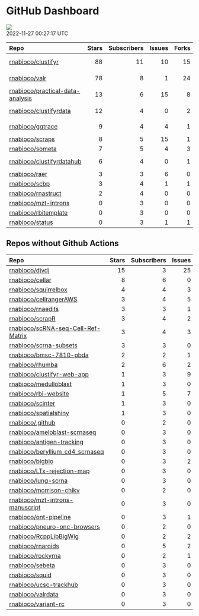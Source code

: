 GitHub Dashboard
================

![](https://github.com/rnabioco/status/workflows/Render%20Status/badge.svg)  
2022-11-27 00:27:17 UTC

| Repo                                                                                    | Stars | Subscribers | Issues | Forks | Status                                                                                                                                                                                                                                                                                                                                                                                                                                                                                                                                                                      | Commit                                                                                                                                                 |
|:----------------------------------------------------------------------------------------|------:|------------:|-------:|------:|:----------------------------------------------------------------------------------------------------------------------------------------------------------------------------------------------------------------------------------------------------------------------------------------------------------------------------------------------------------------------------------------------------------------------------------------------------------------------------------------------------------------------------------------------------------------------------|:-------------------------------------------------------------------------------------------------------------------------------------------------------|
| [rnabioco/clustifyr](https://github.com/rnabioco/clustifyr)                             |    88 |          11 |     10 |    15 | [![](https://github.com/rnabioco/clustifyr/workflows/R-CMD-check/badge.svg)](https://github.com/rnabioco/clustifyr/actions/runs/3412046857) [![](https://github.com/rnabioco/clustifyr/workflows/BiocCheck/badge.svg)](https://github.com/rnabioco/clustifyr/actions/runs/3412046853) [![](https://github.com/rnabioco/clustifyr/workflows/pkgdown/badge.svg)](https://github.com/rnabioco/clustifyr/actions/runs/3412046863) [![](https://github.com/rnabioco/clustifyr/workflows/test-coverage/badge.svg)](https://github.com/rnabioco/clustifyr/actions/runs/3412046854) | <a href="https://github.com/rnabioco/clustifyr/commit/4dad838dc88b6084a1b2545651e6573e05d4c591" title="bump z version to propagate changes">4dad83</a> |
| [rnabioco/valr](https://github.com/rnabioco/valr)                                       |    78 |           8 |      1 |    24 | [![](https://github.com/rnabioco/valr/workflows/R-CMD-check/badge.svg)](https://github.com/rnabioco/valr/actions/runs/3229248218) [![](https://github.com/rnabioco/valr/workflows/pkgdown/badge.svg)](https://github.com/rnabioco/valr/actions/runs/3229248205) [![](https://github.com/rnabioco/valr/workflows/test-coverage/badge.svg)](https://github.com/rnabioco/valr/actions/runs/3229248210)                                                                                                                                                                         | <a href="https://github.com/rnabioco/valr/commit/6978eff88109e3d6be16fe65cd51b3058944cdb0" title="Increment version number to 0.6.6.9000">6978ef</a>   |
| [rnabioco/practical-data-analysis](https://github.com/rnabioco/practical-data-analysis) |    13 |           6 |     15 |     8 | [![](https://github.com/rnabioco/practical-data-analysis/workflows/R-CMD-check/badge.svg)](https://github.com/rnabioco/practical-data-analysis/actions/runs/2626401706) [![](https://github.com/rnabioco/practical-data-analysis/workflows/pkgdown/badge.svg)](https://github.com/rnabioco/practical-data-analysis/actions/runs/2626401704)                                                                                                                                                                                                                                 | <a href="https://github.com/rnabioco/practical-data-analysis/commit/676e05830a1a65bd5d978f124cc120b2954c527f" title="reformat description">676e05</a>  |
| [rnabioco/clustifyrdata](https://github.com/rnabioco/clustifyrdata)                     |    12 |           4 |      0 |     2 | [![](https://github.com/rnabioco/clustifyrdata/workflows/R-CMD-check/badge.svg)](https://github.com/rnabioco/clustifyrdata/actions/runs/3390042376) [![](https://github.com/rnabioco/clustifyrdata/workflows/pkgdown/badge.svg)](https://github.com/rnabioco/clustifyrdata/actions/runs/3390042388) [![](https://github.com/rnabioco/clustifyrdata/workflows/BiocCheck/badge.svg)](https://github.com/rnabioco/clustifyrdata/actions/runs/3390042372)                                                                                                                       | <a href="https://github.com/rnabioco/clustifyrdata/commit/ea78504bae6c5d21a24e73da31817e625d10d974" title="update readme">ea7850</a>                   |
| [rnabioco/ggtrace](https://github.com/rnabioco/ggtrace)                                 |     9 |           4 |      4 |     1 | [![](https://github.com/rnabioco/ggtrace/workflows/R-CMD-check/badge.svg)](https://github.com/rnabioco/ggtrace/actions/runs/2559285282) [![](https://github.com/rnabioco/ggtrace/workflows/pkgdown/badge.svg)](https://github.com/rnabioco/ggtrace/actions/runs/2559285284) [![](https://github.com/rnabioco/ggtrace/workflows/test-coverage/badge.svg)](https://github.com/rnabioco/ggtrace/actions/runs/2559285285)                                                                                                                                                       | <a href="https://github.com/rnabioco/ggtrace/commit/10a718453d0f925d9139321b7a992addc04ad4b1" title="Increment version number">10a718</a>              |
| [rnabioco/scraps](https://github.com/rnabioco/scraps)                                   |     8 |           5 |     15 |     1 | [![](https://github.com/rnabioco/scraps/workflows/snakemake-run/badge.svg)](https://github.com/rnabioco/scraps/actions/runs/2922114964)                                                                                                                                                                                                                                                                                                                                                                                                                                     | <a href="https://github.com/rnabioco/scraps/commit/f6b3642db76081592127ee17d350a4d829fa2041" title="Update README.md">f6b364</a>                       |
| [rnabioco/someta](https://github.com/rnabioco/someta)                                   |     7 |           5 |      4 |     3 | [![](https://github.com/rnabioco/someta/workflows/pkgdown/badge.svg)](https://github.com/rnabioco/someta/actions/runs/2573568259)                                                                                                                                                                                                                                                                                                                                                                                                                                           | <a href="https://github.com/rnabioco/someta/commit/8b6a3a5797b6cdc95da2b29c6f8f3c2bcb4c3e2e" title="062722">8b6a3a</a>                                 |
| [rnabioco/clustifyrdatahub](https://github.com/rnabioco/clustifyrdatahub)               |     6 |           4 |      0 |     1 | [![](https://github.com/rnabioco/clustifyrdatahub/workflows/BiocCheck/badge.svg)](https://github.com/rnabioco/clustifyrdatahub/actions/runs/3412646045) [![](https://github.com/rnabioco/clustifyrdatahub/workflows/R-CMD-check/badge.svg)](https://github.com/rnabioco/clustifyrdatahub/actions/runs/3412646046) [![](https://github.com/rnabioco/clustifyrdatahub/workflows/pkgdown/badge.svg)](https://github.com/rnabioco/clustifyrdatahub/actions/runs/3412646041)                                                                                                     | <a href="https://github.com/rnabioco/clustifyrdatahub/commit/b7636c24aee7fc27f90eead3bca5113964247d4f" title="bump z version">b7636c</a>               |
| [rnabioco/raer](https://github.com/rnabioco/raer)                                       |     3 |           3 |      6 |     0 | [![](https://github.com/rnabioco/raer/workflows/R-CMD-check-bioc/badge.svg)](https://github.com/rnabioco/raer/actions/runs/3527401369)                                                                                                                                                                                                                                                                                                                                                                                                                                      | <a href="https://github.com/rnabioco/raer/commit/8b07fa8aa5741f073bbce3496c1817a0ccbab030" title="fix performance regression (#52)">8b07fa</a>         |
| [rnabioco/scbp](https://github.com/rnabioco/scbp)                                       |     3 |           4 |      1 |     1 | [![](https://github.com/rnabioco/scbp/workflows/R-CMD-check/badge.svg)](https://github.com/rnabioco/scbp/actions/runs/2472179187)                                                                                                                                                                                                                                                                                                                                                                                                                                           | <a href="https://github.com/rnabioco/scbp/commit/4338ee84bf689dc0c45593967c2e44f4bc471256" title="check for scoreMarkers output">4338ee</a>            |
| [rnabioco/rnastruct](https://github.com/rnabioco/rnastruct)                             |     2 |           4 |      0 |     0 | [![](https://github.com/rnabioco/rnastruct/workflows/github-actions/badge.svg)](https://github.com/rnabioco/rnastruct/actions/runs/845483933)                                                                                                                                                                                                                                                                                                                                                                                                                               | <a href="https://github.com/rnabioco/rnastruct/commit/e673a35b147d227c50ee4bba64de0f8e0dbcc132" title="Rename README.d to README.md">e673a3</a>        |
| [rnabioco/mzt-introns](https://github.com/rnabioco/mzt-introns)                         |     0 |           3 |      0 |     0 | [![](https://github.com/rnabioco/mzt-introns/workflows/github-actions/badge.svg)](https://github.com/rnabioco/mzt-introns/actions/runs/3516973000)                                                                                                                                                                                                                                                                                                                                                                                                                          | <a href="https://github.com/rnabioco/mzt-introns/commit/6589e44f8b3beadd8f27739d34bd31f0531bfa00" title="trigger gh-actions">6589e4</a>                |
| [rnabioco/rbitemplate](https://github.com/rnabioco/rbitemplate)                         |     0 |           3 |      0 |     0 | [![](https://github.com/rnabioco/rbitemplate/workflows/R-CMD-check/badge.svg)](https://github.com/rnabioco/rbitemplate/actions/runs/2757715739) [![](https://github.com/rnabioco/rbitemplate/workflows/pkgdown/badge.svg)](https://github.com/rnabioco/rbitemplate/actions/runs/2757715738)                                                                                                                                                                                                                                                                                 | <a href="https://github.com/rnabioco/rbitemplate/commit/11d121f15ef65e982e1f557b57a55ad02c05068a" title="more kristen">11d121</a>                      |
| [rnabioco/status](https://github.com/rnabioco/status)                                   |     0 |           3 |      1 |     1 | [![](https://github.com/rnabioco/status/workflows/Render%20Status/badge.svg)](https://github.com/rnabioco/status/actions/runs/3555984159)                                                                                                                                                                                                                                                                                                                                                                                                                                   | <a href="https://github.com/rnabioco/status/commit/da65a63ceea0978c2344ba0eb18e851bb05e740b" title="[status] 2022-11-20 00:30:03 UTC">da65a6</a>       |

## Repos without Github Actions

| Repo                                                                                        | Stars | Subscribers | Issues | Forks |
|:--------------------------------------------------------------------------------------------|------:|------------:|-------:|------:|
| [rnabioco/djvdj](https://github.com/rnabioco/djvdj)                                         |    15 |           3 |     25 |     3 |
| [rnabioco/cellar](https://github.com/rnabioco/cellar)                                       |     8 |           6 |      0 |     1 |
| [rnabioco/squirrelbox](https://github.com/rnabioco/squirrelbox)                             |     4 |           4 |      3 |     2 |
| [rnabioco/cellrangerAWS](https://github.com/rnabioco/cellrangerAWS)                         |     3 |           4 |      5 |     1 |
| [rnabioco/rnaedits](https://github.com/rnabioco/rnaedits)                                   |     3 |           3 |      1 |     0 |
| [rnabioco/scrapR](https://github.com/rnabioco/scrapR)                                       |     3 |           4 |      2 |     0 |
| [rnabioco/scRNA-seq-Cell-Ref-Matrix](https://github.com/rnabioco/scRNA-seq-Cell-Ref-Matrix) |     3 |           4 |      3 |     1 |
| [rnabioco/scrna-subsets](https://github.com/rnabioco/scrna-subsets)                         |     3 |           3 |      0 |     2 |
| [rnabioco/bmsc-7810-pbda](https://github.com/rnabioco/bmsc-7810-pbda)                       |     2 |           2 |      1 |     0 |
| [rnabioco/rhumba](https://github.com/rnabioco/rhumba)                                       |     2 |           6 |      2 |     2 |
| [rnabioco/clustifyr-web-app](https://github.com/rnabioco/clustifyr-web-app)                 |     1 |           3 |      9 |     2 |
| [rnabioco/medulloblast](https://github.com/rnabioco/medulloblast)                           |     1 |           3 |      0 |     1 |
| [rnabioco/rbi-website](https://github.com/rnabioco/rbi-website)                             |     1 |           5 |      7 |     0 |
| [rnabioco/scinter](https://github.com/rnabioco/scinter)                                     |     1 |           3 |      0 |     0 |
| [rnabioco/spatialshiny](https://github.com/rnabioco/spatialshiny)                           |     1 |           3 |      0 |     0 |
| [rnabioco/.github](https://github.com/rnabioco/.github)                                     |     0 |           2 |      0 |     0 |
| [rnabioco/ameloblast-scrnaseq](https://github.com/rnabioco/ameloblast-scrnaseq)             |     0 |           3 |      0 |     0 |
| [rnabioco/antigen-tracking](https://github.com/rnabioco/antigen-tracking)                   |     0 |           3 |      0 |     2 |
| [rnabioco/beryllium_cd4_scrnaseq](https://github.com/rnabioco/beryllium_cd4_scrnaseq)       |     0 |           3 |      0 |     0 |
| [rnabioco/bigbio](https://github.com/rnabioco/bigbio)                                       |     0 |           3 |      2 |     0 |
| [rnabioco/LTx-rejection-map](https://github.com/rnabioco/LTx-rejection-map)                 |     0 |           3 |      0 |     0 |
| [rnabioco/lung-scrna](https://github.com/rnabioco/lung-scrna)                               |     0 |           3 |      0 |     1 |
| [rnabioco/morrison-chikv](https://github.com/rnabioco/morrison-chikv)                       |     0 |           2 |      0 |     0 |
| [rnabioco/mzt-introns-manuscript](https://github.com/rnabioco/mzt-introns-manuscript)       |     0 |           3 |      0 |     0 |
| [rnabioco/ont-pipeline](https://github.com/rnabioco/ont-pipeline)                           |     0 |           3 |      1 |     1 |
| [rnabioco/pneuro-onc-browsers](https://github.com/rnabioco/pneuro-onc-browsers)             |     0 |           2 |      0 |     0 |
| [rnabioco/RcppLibBigWig](https://github.com/rnabioco/RcppLibBigWig)                         |     0 |           2 |      2 |     0 |
| [rnabioco/rnaroids](https://github.com/rnabioco/rnaroids)                                   |     0 |           5 |      2 |     1 |
| [rnabioco/rockyrna](https://github.com/rnabioco/rockyrna)                                   |     0 |           2 |      1 |     0 |
| [rnabioco/sebeta](https://github.com/rnabioco/sebeta)                                       |     0 |           3 |      0 |     0 |
| [rnabioco/squid](https://github.com/rnabioco/squid)                                         |     0 |           3 |      0 |     0 |
| [rnabioco/ucsc-trackhub](https://github.com/rnabioco/ucsc-trackhub)                         |     0 |           3 |      0 |     0 |
| [rnabioco/valrdata](https://github.com/rnabioco/valrdata)                                   |     0 |           3 |      0 |     0 |
| [rnabioco/variant-rc](https://github.com/rnabioco/variant-rc)                               |     0 |           3 |      0 |     0 |

